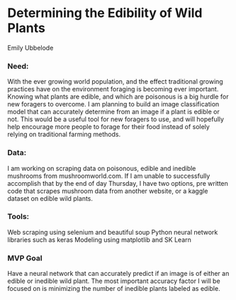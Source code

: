 # Determining the Edibility of Wild Plants
Emily Ubbelode

### Need: 
With the ever growing world population, and the effect traditional growing practices have on the environment foraging is becoming ever important. Knowing what plants are edible, and which are poisonous is a big hurdle for new foragers to overcome. I am planning to build an image classification model that can accurately determine from an image if a plant is edible or not. This would be a useful tool for new foragers to use, and will hopefully help encourage more people to forage for their food instead of solely relying on traditional farming methods. 

### Data:
I am working on scraping data on poisonous, edible and inedible mushrooms from mushroomworld.com. If I am unable to successfully accomplish that by the end of day Thursday, I have two options, pre written code that scrapes mushroom data from another website, or a kaggle dataset on edible wild plants. 


### Tools: 
Web scraping using selenium and beautiful soup 
Python neural network libraries such as keras
Modeling using matplotlib and SK Learn


### MVP Goal
Have a neural network that can accurately predict if an image is of either an edible or inedible wild plant. The most important accuracy factor I will be focused on is minimizing the number of inedible plants labeled as edible.     

